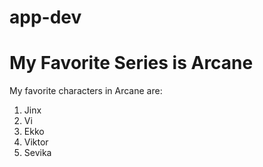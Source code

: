 # app-dev

# My Favorite Series is Arcane
My favorite characters in Arcane are:
1. Jinx
2. Vi
3. Ekko
4. Viktor
5. Sevika
